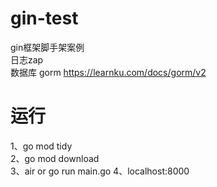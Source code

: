 # gin-test
gin框架脚手架案例  
日志zap  
数据库 gorm https://learnku.com/docs/gorm/v2

# 运行
1、go mod tidy   
2、go mod download  
3、air or go run main.go
4、localhost:8000
